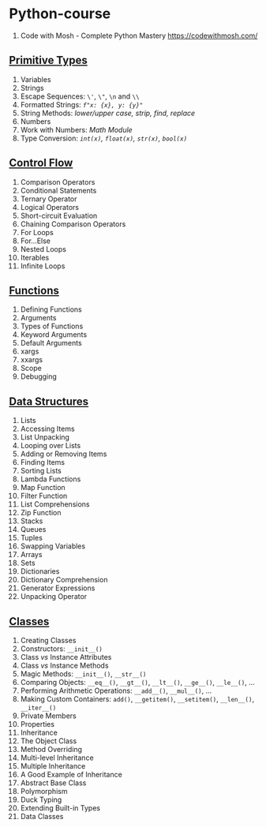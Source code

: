 # Python-course  
1. Code with Mosh - Complete Python Mastery https://codewithmosh.com/  

## [Primitive Types](https://github.com/YuSun058/Python-course/blob/c97d29bf85a050c88928f00d9ddd9a3b111aa838/Primitive%20Types/primitive_types.pdf)
1. Variables
2. Strings
3. Escape Sequences: `\'`,  `\"`,  `\n` and `\\`
4. Formatted Strings:  *`f"x: {x}, y: {y}"`*
5. String Methods: *lower/upper case, strip, find, replace*
6. Numbers
7. Work with Numbers: *Math Module*
8. Type Conversion: *`int(x)`, `float(x)`, `str(x)`, `bool(x)`* 

## [Control Flow](https://github.com/YuSun058/Python-course/blob/main/Control_Flow/control_flow.ipynb)
1. Comparison Operators
2. Conditional Statements
3. Ternary Operator
4. Logical Operators
5. Short-circuit Evaluation
6. Chaining Comparison Operators
7. For Loops
8. For...Else
9. Nested Loops
10. Iterables
11. Infinite Loops

## [Functions](https://github.com/YuSun058/Python-course/blob/main/Functions/Functions.ipynb)
1. Defining Functions
2. Arguments
3. Types of Functions
4. Keyword Arguments
5. Default Arguments
6. xargs
7. xxargs
8. Scope
9. Debugging
    
## [Data Structures](https://github.com/YuSun058/Python-course/blob/main/Data_Structures/data_structures.ipynb)
1. Lists
2. Accessing Items
3. List Unpacking
4. Looping over Lists
5. Adding or Removing Items
6. Finding Items
7. Sorting Lists
8. Lambda Functions
9. Map Function
10. Filter Function
11. List Comprehensions
12. Zip Function
13. Stacks
14. Queues
15. Tuples
16. Swapping Variables
17. Arrays
18. Sets
19. Dictionaries
20. Dictionary Comprehension
21. Generator Expressions
22. Unpacking Operator



## [Classes](https://github.com/YuSun058/Python-course/blob/84139a8cad8863219b0bbfe5f9c576d89e6a2551/Classes/classes.pdf)
1. Creating Classes
2. Constructors: `__init__()`
3. Class *vs* Instance Attributes
4. Class *vs* Instance Methods
5. Magic Methods: `__init__()`, `__str__()`
6. Comparing Objects: `__eq__()`, `__gt__()`, `__lt__()`, `__ge__()`, `__le__()`, ...
7. Performing Arithmetic Operations: `__add__()`, `__mul__()`, ...
8. Making Custom Containers: `add()`, `__getitem()`, `__setitem()`, `__len__()`, `__iter__()`
9.  Private Members
10. Properties
11. Inheritance
12. The Object Class
13. Method Overriding
14. Multi-level Inheritance
15. Multiple Inheritance
16. A Good Example of Inheritance
17. Abstract Base Class
18. Polymorphism
19. Duck Typing
20. Extending Built-in Types
21. Data Classes
